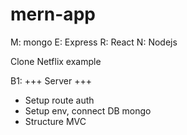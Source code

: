 # mern-app
M: mongo
E: Express
R: React
N: Nodejs

Clone Netflix example

B1: 
 +++ Server +++
+ Setup route auth
+ Setup env, connect DB mongo
+ Structure MVC